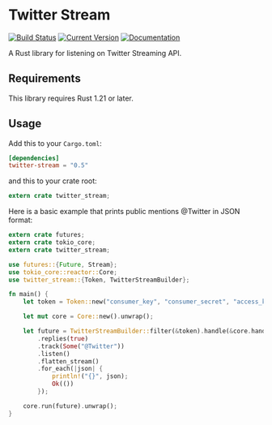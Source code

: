 # Twitter Stream

[![Build Status](https://travis-ci.org/dmizuk/twitter-stream-rs.svg?branch=master)](https://travis-ci.org/dmizuk/twitter-stream-rs/)
[![Current Version](https://img.shields.io/crates/v/twitter-stream.svg)](https://crates.io/crates/twitter-stream)
[![Documentation](https://docs.rs/twitter-stream/badge.svg)](https://docs.rs/twitter-stream/)

A Rust library for listening on Twitter Streaming API.

## Requirements

This library requires Rust 1.21 or later.

## Usage

Add this to your `Cargo.toml`:

```toml
[dependencies]
twitter-stream = "0.5"
```

and this to your crate root:

```rust
extern crate twitter_stream;
```

Here is a basic example that prints public mentions @Twitter in JSON format:

```rust
extern crate futures;
extern crate tokio_core;
extern crate twitter_stream;

use futures::{Future, Stream};
use tokio_core::reactor::Core;
use twitter_stream::{Token, TwitterStreamBuilder};

fn main() {
    let token = Token::new("consumer_key", "consumer_secret", "access_key", "access_secret");

    let mut core = Core::new().unwrap();

    let future = TwitterStreamBuilder::filter(&token).handle(&core.handle())
        .replies(true)
        .track(Some("@Twitter"))
        .listen()
        .flatten_stream()
        .for_each(|json| {
            println!("{}", json);
            Ok(())
        });

    core.run(future).unwrap();
}
```
